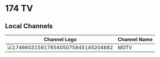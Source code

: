 # 174 TV
## Local Channels
Channel Logo | Channel Name
-- | --
![17466031561785405075845145204882](https://github.com/user-attachments/assets/70500f13-c867-48ea-9771-8f10d576e178) | MDTV
